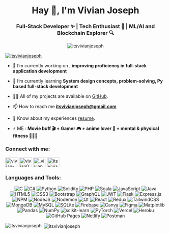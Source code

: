 <h1 align="center">Hay 👋, I'm Vivian Joseph</h1>
<h3 align="center">Full-Stack Developer ✨ | Tech Enthusiast 🚀 | ML/AI and Blockchain Explorer 🔍</h3>

<p align="center"> <img src="https://komarev.com/ghpvc/?username=itsvivianjoseph&label=Profile%20views&color=0e75b6&style=flat" alt="itsvivianjoseph" /> </p>

<p align="left"> <a href="https://github.com/ryo-ma/github-profile-trophy"><img src="https://github-profile-trophy.vercel.app/?username=itsvivianjoseph" alt="itsvivianjoseph" /></a> </p>

- 🔭 I’m currently working on , **improving proficiency in full-stack application development**

- 🌱 I’m currently learning **System design concepts, problem-solving, Py based full-stack development**

- 👨‍💻 All of my projects are available on [GitHub](https://github.com/itsvivianjoseph).

- 📫 How to reach me **itsvivianjoseph@gmail.com**

- 📄 Know about my experiences [resume](https://www.canva.com/design/DAFqZeIUNL4/nMAlN4Xa_TvGXfPK-GsIMQ/edit?utm_content=DAFqZeIUNL4&utm_campaign=designshare&utm_medium=link2&utm_source=sharebutton).

- ⚡ ME : **Movie buff 🎬 + Gamer  🎮 + anime lover 🍿 + mental & physical fitness 🧘‍♂️💪**

<h3 align="left">Connect with me:</h3>
<p align="left">
<a href="https://linkedin.com/in/vivian-joseph-654993218" target="blank"><img align="center" src="https://raw.githubusercontent.com/rahuldkjain/github-profile-readme-generator/master/src/images/icons/Social/linked-in-alt.svg" alt="vivian-joseph-654993218" height="30" width="40" /></a>
<a href="https://kaggle.com/vivian008" target="blank"><img align="center" src="https://raw.githubusercontent.com/rahuldkjain/github-profile-readme-generator/master/src/images/icons/Social/kaggle.svg" alt="vivian008" height="30" width="40" /></a>
<a href="https://instagram.com/_vivian_joseph_" target="blank"><img align="center" src="https://raw.githubusercontent.com/rahuldkjain/github-profile-readme-generator/master/src/images/icons/Social/instagram.svg" alt="_vivian_joseph_" height="30" width="40" /></a>
<a href="https://www.leetcode.com/itsvivian" target="blank"><img align="center" src="https://raw.githubusercontent.com/rahuldkjain/github-profile-readme-generator/master/src/images/icons/Social/leet-code.svg" alt="itsvivian" height="30" width="40" /></a>
</p>

<h3 align="left">Languages and Tools:</h3>
<p align="center">
  <img src="https://img.shields.io/badge/c-%2300599C.svg?style=for-the-badge&logo=c&logoColor=white" alt="C"/>
  <img src="https://img.shields.io/badge/c%23-%23239120.svg?style=for-the-badge&logo=csharp&logoColor=white" alt="C#"/>
  <img src="https://img.shields.io/badge/python-3670A0?style=for-the-badge&logo=python&logoColor=ffdd54" alt="Python"/>
  <img src="https://img.shields.io/badge/Solidity-%23363636.svg?style=for-the-badge&logo=solidity&logoColor=white" alt="Solidity"/>
  <img src="https://img.shields.io/badge/php-%23777BB4.svg?style=for-the-badge&logo=php&logoColor=white" alt="PHP"/>
  <img src="https://img.shields.io/badge/scala-%23DC322F.svg?style=for-the-badge&logo=scala&logoColor=white" alt="Scala"/>
  <img src="https://img.shields.io/badge/javascript-%23323330.svg?style=for-the-badge&logo=javascript&logoColor=%23F7DF1E" alt="JavaScript"/>
  <img src="https://img.shields.io/badge/java-%23ED8B00.svg?style=for-the-badge&logo=openjdk&logoColor=white" alt="Java"/>

  <img src="https://img.shields.io/badge/html5-%23E34F26.svg?style=for-the-badge&logo=html5&logoColor=white" alt="HTML5"/>
  <img src="https://img.shields.io/badge/css3-%231572B6.svg?style=for-the-badge&logo=css3&logoColor=white" alt="CSS3"/>
  <img src="https://img.shields.io/badge/bootstrap-%238511FA.svg?style=for-the-badge&logo=bootstrap&logoColor=white" alt="Bootstrap"/>

  <img src="https://img.shields.io/badge/-GraphQL-E10098?style=for-the-badge&logo=graphql&logoColor=white" alt="GraphQL"/>
  <img src="https://img.shields.io/badge/JWT-black?style=for-the-badge&logo=JSON%20web%20tokens" alt="JWT"/>
  
  <img src="https://img.shields.io/badge/flask-%23000.svg?style=for-the-badge&logo=flask&logoColor=white" alt="Flask"/>

  <img src="https://img.shields.io/badge/express.js-%23404d59.svg?style=for-the-badge&logo=express&logoColor=%2361DAFB" alt="Express.js"/>
  <img src="https://img.shields.io/badge/NPM-%23CB3837.svg?style=for-the-badge&logo=npm&logoColor=white" alt="NPM"/>
  <img src="https://img.shields.io/badge/node.js-6DA55F?style=for-the-badge&logo=node.js&logoColor=white" alt="NodeJS"/>
  <img src="https://img.shields.io/badge/NODEMON-%23323330.svg?style=for-the-badge&logo=nodemon&logoColor=%BBDEAD" alt="Nodemon"/>
  
  <img src="https://img.shields.io/badge/Qt-%23217346.svg?style=for-the-badge&logo=Qt&logoColor=white" alt="Qt"/>
  <img src="https://img.shields.io/badge/react-%2320232a.svg?style=for-the-badge&logo=react&logoColor=%2361DAFB" alt="React"/>
  <img src="https://img.shields.io/badge/redux-%23593d88.svg?style=for-the-badge&logo=redux&logoColor=white" alt="Redux"/>
  <img src="https://img.shields.io/badge/tailwindcss-%2338B2AC.svg?style=for-the-badge&logo=tailwind-css&logoColor=white" alt="TailwindCSS"/>
  
  <img src="https://img.shields.io/badge/MongoDB-%234ea94b.svg?style=for-the-badge&logo=mongodb&logoColor=white" alt="MongoDB"/>
  <img src="https://img.shields.io/badge/mysql-%2300000f.svg?style=for-the-badge&logo=mysql&logoColor=white" alt="MySQL"/>
  <img src="https://img.shields.io/badge/sqlite-%2307405e.svg?style=for-the-badge&logo=sqlite&logoColor=white" alt="SQLite"/>
  <img src="https://img.shields.io/badge/Firebase-039BE5?style=for-the-badge&logo=Firebase&logoColor=white" alt="Firebase"/>
  
  <img src="https://img.shields.io/badge/Canva-%2300C4CC.svg?style=for-the-badge&logo=Canva&logoColor=white" alt="Canva"/>
  <img src="https://img.shields.io/badge/figma-%23F24E1E.svg?style=for-the-badge&logo=figma&logoColor=white" alt="Figma"/>
  
  <img src="https://img.shields.io/badge/Matplotlib-%23ffffff.svg?style=for-the-badge&logo=Matplotlib&logoColor=black" alt="Matplotlib"/>
  <img src="https://img.shields.io/badge/pandas-%23150458.svg?style=for-the-badge&logo=pandas&logoColor=white" alt="Pandas"/>
  <img src="https://img.shields.io/badge/numpy-%23013243.svg?style=for-the-badge&logo=numpy&logoColor=white" alt="NumPy"/>
  <img src="https://img.shields.io/badge/scikit--learn-%23F7931E.svg?style=for-the-badge&logo=scikit-learn&logoColor=white" alt="scikit-learn"/>
  <img src="https://img.shields.io/badge/PyTorch-%23EE4C2C.svg?style=for-the-badge&logo=PyTorch&logoColor=white" alt="PyTorch"/>

  <img src="https://img.shields.io/badge/vercel-%23000000.svg?style=for-the-badge&logo=vercel&logoColor=white" alt="Vercel"/>
  <img src="https://img.shields.io/badge/heroku-%23430098.svg?style=for-the-badge&logo=heroku&logoColor=white" alt="Heroku"/>
  <img src="https://img.shields.io/badge/github%20pages-121013?style=for-the-badge&logo=github&logoColor=white" alt="GitHub Pages"/>
  <img src="https://img.shields.io/badge/netlify-%23000000.svg?style=for-the-badge&logo=netlify&logoColor=#00C7B7" alt="Netlify"/>

  <img src="https://img.shields.io/badge/Postman-FF6C37?style=for-the-badge&logo=postman&logoColor=white" alt="Postman"/>
</p>

<p><img align="left" src="https://github-readme-stats.vercel.app/api/top-langs?username=itsvivianjoseph&show_icons=true&theme=dark&title_color=ffffff&text_color=ffffff&bg_color=000000&locale=en&layout=compact" alt="itsvivianjoseph" /></p>

<p>&nbsp;<img align="center" src="https://github-readme-stats.vercel.app/api?username=itsvivianjoseph&show_icons=true&theme=dark&title_color=ffffff&text_color=ffffff&locale=en" alt="itsvivianjoseph" /></p>
